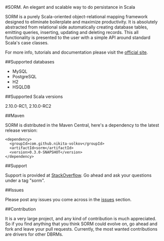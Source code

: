 #SORM. An elegant and scalable way to do persistance in Scala

SORM is a purely Scala-oriented object-relational mapping framework designed to eliminate boilerplate and maximize productivity. It is absolutely abstracted from relational side automatically creating database tables, emitting queries, inserting, updating and deleting records. This all functionality is presented to the user with a simple API around standard Scala's case classes. 

For more info, tutorials and documentation please visit the [official site](sorm-framework.org).

##Supported databases

* MySQL
* PostgreSQL
* H2
* HSQLDB

##Supported Scala versions

2.10.0-RC1, 2.10.0-RC2

##Maven

SORM is distributed in the Maven Central, here's a dependency to the latest release version:

    <dependency>
      <groupId>com.github.nikita-volkov</groupId>
      <artifactId>sorm</artifactId>
      <version>0.3.0-SNAPSHOT</version>
    </dependency>

##Support

Support is provided at [StackOverflow](http://stackoverflow.com/). Go ahead and ask your questions under a tag "sorm".

##Issues

Please post any issues you come across in the [issues](https://github.com/nikita-volkov/sorm/issues) section.

##Contribution
    
It is a very large project, and any kind of contribution is much appreciated. So if you find anything that you think SORM could evolve on, go ahead and fork and leave your pull requests. Currently, the most wanted contributions are drivers for other DBRMs.
